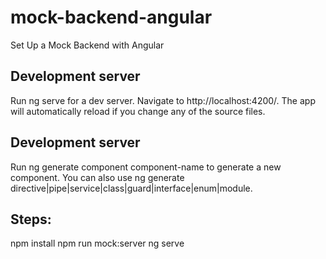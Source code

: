# mock-backend-angular
Set Up a Mock Backend with Angular


## Development server
Run ng serve for a dev server. Navigate to http://localhost:4200/. The app will automatically reload if you change any of the source files.


## Development server
Run ng generate component component-name to generate a new component. You can also use ng generate directive|pipe|service|class|guard|interface|enum|module.

## Steps:
npm install
npm run mock:server
ng serve